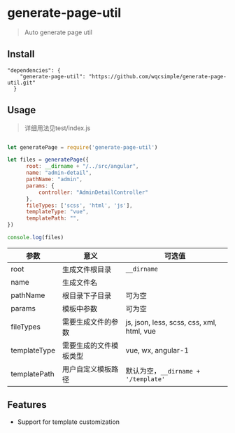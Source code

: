# generate-page-util

> Auto generate page util


## Install

```
"dependencies": {
    "generate-page-util": "https://github.com/wqcsimple/generate-page-util.git"
  }
```

## Usage
> 详细用法见test/index.js
```js

let generatePage = require('generate-page-util')

let files = generatePage({
      root: __dirname + "/../src/angular",
      name: "admin-detail",
      pathName: "admin",
      params: {
          controller: "AdminDetailController"
      },
      fileTypes: ['scss', 'html', 'js'],
      templateType: "vue",
      templatePath: "",
})

console.log(files)

```

| 参数 | 意义  | 可选值 |
| ------------ | ------------ | ------------ |
|  root | 生成文件根目录  | `__dirname` |
|  name | 生成文件名 |   |
|  pathName | 根目录下子目录 | 可为空  |
|  params | 模板中参数 | 可为空  |
|  fileTypes | 需要生成文件的参数 | js, json, less, scss, css, xml, html, vue  |
|  templateType | 需要生成的文件模板类型 | vue, wx, angular-1  |
|  templatePath | 用户自定义模板路径 | 默认为空，`__dirname + '/template'`  |



## Features
- Support for template customization